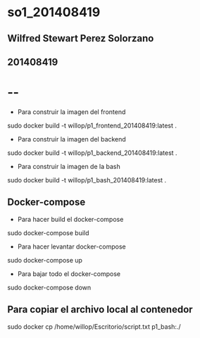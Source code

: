 # so1_201408419

## Wilfred Stewart Perez Solorzano
## 201408419

# --

* Para construir la imagen del frontend

sudo docker build -t willop/p1_frontend_201408419:latest .

* Para construir la imagen del backend

sudo docker build -t willop/p1_backend_201408419:latest .

* Para construir la imagen de la bash

sudo docker build -t willop/p1_bash_201408419:latest .

## Docker-compose

* Para hacer build el docker-compose

sudo docker-compose build

* Para hacer levantar docker-compose

sudo docker-compose up


* Para bajar todo el docker-compose

sudo docker-compose down

## Para copiar el archivo local al contenedor

sudo docker cp /home/willop/Escritorio/script.txt p1_bash:./
